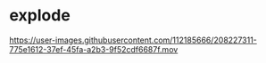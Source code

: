 # explode

https://user-images.githubusercontent.com/112185666/208227311-775e1612-37ef-45fa-a2b3-9f52cdf6687f.mov
